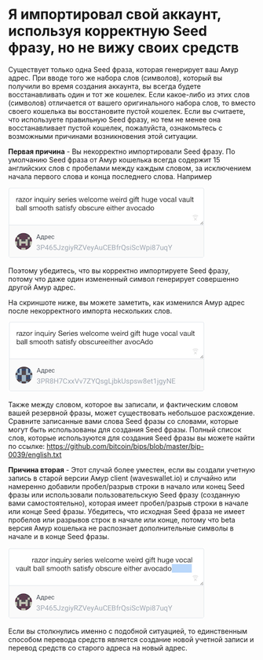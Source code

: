 # Я импортировал свой аккаунт, используя корректную Seed фразу, но не вижу своих средств

Существует только одна Seed фраза, которая генерирует ваш Амур адрес. При вводе того же набора слов (символов), который вы получили во время создания аккаунта, вы всегда будете восстанавливать один и тот же кошелек. Если какое-либо из этих слов (символов) отличается от вашего оригинального набора слов, то вместо своего кошелька вы восстановите пустой кошелек. Если вы считаете, что используете правильную Seed фразу, но тем не менее она восстанавливает пустой кошелек, пожалуйста, ознакомьтесь с возможными причинами возникновения этой ситуации.

**Первая причина** - Вы некорректно импортировали Seed фразу. По умолчанию Seed фраза от Амур кошелька всегда содержит 15 английских слов с пробелами между каждым словом, за исключением начала первого слова и конца последнего слова. Например

![](/_assets/one_seed_01.png)

Поэтому убедитесь, что вы корректно импортируете Seed фразу, потому что даже один измененный символ генерирует совершенно другой Амур адрес.

На скриншоте ниже, вы можете заметить, как изменился Амур адрес после некорректного импорта нескольких слов.

![](/_assets/one_seed_02.png)

Также между словом, которое вы записали, и фактическим словом вашей резервной фразы, может существовать небольшое расхождение. Сравните записанные вами слова Seed фразы со словами, которые могут быть использованы для создания Seed фразы. Полный список слов, которые используются для создания Seed фразы вы можете найти по ссылке: https://github.com/bitcoin/bips/blob/master/bip-0039/english.txt

**Причина вторая** - Этот случай более уместен, если вы создали учетную запись в старой версии Амур client (waveswallet.io) и случайно или намеренно добавили пробел/разрыв строки в начало или конец Seed фразы или использовали пользовательскую Seed фразу (созданную вами самостоятельно), которая имеет пробел/разрыв строки в начале или конце Seed фразы. Убедитесь, что исходная Seed фраза не имеет пробелов или разрывов строк в начале или конце, потому что beta версия Амур кошелька не распознает дополнительные символы в начале и в конце Seed фразы.

![](/_assets/one_seed_03.png)

Если вы столкнулись именно с подобной ситуацией, то единственным способом перевода средств является создание новой учетной записи и перевод средств со старого адреса на новый адрес.
